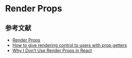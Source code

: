 Render Props
========

## 参考文献

- [Render Props](https://reactjs.org/docs/render-props.html)
- [How to give rendering control to users with prop getters](https://blog.kentcdodds.com/how-to-give-rendering-control-to-users-with-prop-getters-549eaef76acf)
- [Why I Don’t Use Render Props in React](https://medium.com/@ntgard/why-i-dont-use-render-props-in-react-10f18abdff11)
